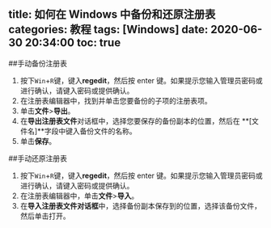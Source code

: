 title: 如何在 Windows 中备份和还原注册表
categories: 教程
tags: [Windows]
date: 2020-06-30 20:34:00
toc: true
---
##手动备份注册表
1. 按下`Win`+`R`键，键入**regedit**，然后按 enter 键。如果提示您输入管理员密码或进行确认，请键入密码或提供确认。
2. 在注册表编辑器中，找到并单击您要备份的子项的注册表项。
3. 单击**文件**>**导出**。
4. 在**导出注册表文件**对话框中，选择您要保存的备份副本的位置，然后在 **[文件名]**字段中键入备份文件的名称。
5. 单击**保存**。

##手动还原注册表
1. 按下`Win`+`R`键，键入**regedit**，然后按 enter 键。如果提示您输入管理员密码或进行确认，请键入密码或提供确认。
2. 在注册表编辑器中，单击**文件**>**导入**。
3. 在**导入注册表文件对话框**中，选择备份副本保存到的位置，选择该备份文件，然后单击打开。